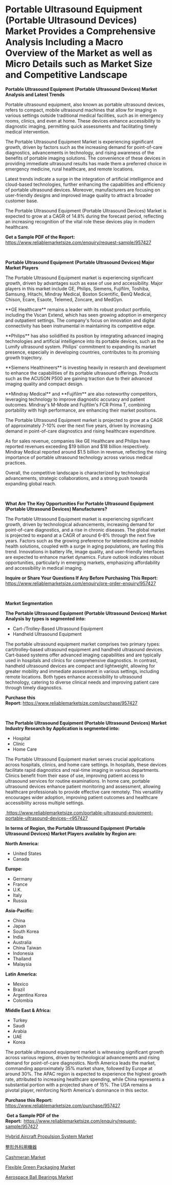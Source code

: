 <p><h1>Portable Ultrasound Equipment (Portable Ultrasound Devices) Market Provides a Comprehensive Analysis Including a Macro Overview of the Market as well as Micro Details such as Market Size and Competitive Landscape</h1></p><p><strong>Portable Ultrasound Equipment (Portable Ultrasound Devices) Market Analysis and Latest Trends</strong></p>
<p><p>Portable ultrasound equipment, also known as portable ultrasound devices, refers to compact, mobile ultrasound machines that allow for imaging in various settings outside traditional medical facilities, such as in emergency rooms, clinics, and even at home. These devices enhance accessibility to diagnostic imaging, permitting quick assessments and facilitating timely medical intervention.</p><p>The Portable Ultrasound Equipment Market is experiencing significant growth, driven by factors such as the increasing demand for point-of-care diagnostics, advancements in technology, and rising awareness of the benefits of portable imaging solutions. The convenience of these devices in providing immediate ultrasound results has made them a preferred choice in emergency medicine, rural healthcare, and remote locations. </p><p>Latest trends indicate a surge in the integration of artificial intelligence and cloud-based technologies, further enhancing the capabilities and efficiency of portable ultrasound devices. Moreover, manufacturers are focusing on user-friendly designs and improved image quality to attract a broader customer base. </p><p>The Portable Ultrasound Equipment (Portable Ultrasound Devices) Market is expected to grow at a CAGR of 14.8% during the forecast period, reflecting an increasing recognition of the vital role these devices play in modern healthcare.</p></p>
<p><strong>Get a Sample PDF of the Report:&nbsp;</strong> <a href="https://www.reliablemarketsize.com/enquiry/request-sample/957427">https://www.reliablemarketsize.com/enquiry/request-sample/957427</a></p>
<p>&nbsp;</p>
<p><strong>Portable Ultrasound Equipment (Portable Ultrasound Devices) Major Market Players</strong></p>
<p><p>The Portable Ultrasound Equipment market is experiencing significant growth, driven by advantages such as ease of use and accessibility. Major players in this market include GE, Philips, Siemens, Fujifilm, Toshiba, Samsung, Hitachi, Mindray Medical, Boston Scientific, BenQ Medical, Chison, Ecare, Esaote, Telemed, Zoncare, and MedGyn.</p><p>**GE Healthcare** remains a leader with its robust product portfolio, including the Vscan Extend, which has seen growing adoption in emergency and outpatient settings. The company's focus on innovation and digital connectivity has been instrumental in maintaining its competitive edge.</p><p>**Philips** has also solidified its position by integrating advanced imaging technologies and artificial intelligence into its portable devices, such as the Lumify ultrasound system. Philips' commitment to expanding its market presence, especially in developing countries, contributes to its promising growth trajectory.</p><p>**Siemens Healthineers** is investing heavily in research and development to enhance the capabilities of its portable ultrasound offerings. Products such as the ACUSON P500 are gaining traction due to their advanced imaging quality and compact design.</p><p>**Mindray Medical** and **Fujifilm** are also noteworthy competitors, leveraging technology to improve diagnostic accuracy and patient outcomes. Mindray's M-Mode and Fujifilm's FCR Prima T, combining portability with high performance, are enhancing their market positions.</p><p>The Portable Ultrasound Equipment market is projected to grow at a CAGR of approximately 7-10% over the next five years, driven by increasing demand in point-of-care diagnostics and rising healthcare expenditure. </p><p>As for sales revenue, companies like GE Healthcare and Philips have reported revenues exceeding $19 billion and $18 billion respectively. Mindray Medical reported around $1.5 billion in revenue, reflecting the rising importance of portable ultrasound technology across various medical practices. </p><p>Overall, the competitive landscape is characterized by technological advancements, strategic collaborations, and a strong push towards expanding global reach.</p></p>
<p>&nbsp;</p>
<p><strong>What Are The Key Opportunities For Portable Ultrasound Equipment (Portable Ultrasound Devices) Manufacturers?</strong></p>
<p><p>The Portable Ultrasound Equipment market is experiencing significant growth, driven by technological advancements, increasing demand for point-of-care diagnostics, and a rise in chronic diseases. The global market is projected to expand at a CAGR of around 6-8% through the next five years. Factors such as the growing preference for telemedicine and mobile health solutions, coupled with a surge in aging populations, are fueling this trend. Innovations in battery life, image quality, and user-friendly interfaces are expected to enhance market dynamics. Future outlook indicates robust opportunities, particularly in emerging markets, emphasizing affordability and accessibility in medical imaging.</p></p>
<p><strong>Inquire or Share Your Questions If Any Before Purchasing This Report:</strong> <a href="https://www.reliablemarketsize.com/enquiry/pre-order-enquiry/957427">https://www.reliablemarketsize.com/enquiry/pre-order-enquiry/957427</a></p>
<p>&nbsp;</p>
<p><strong>Market Segmentation</strong></p>
<p><strong>The Portable Ultrasound Equipment (Portable Ultrasound Devices) Market Analysis by types is segmented into:</strong></p>
<p><ul><li>Cart-/Trolley-Based Ultrasound Equipment</li><li>Handheld Ultrasound Equipment</li></ul></p>
<p><p>The portable ultrasound equipment market comprises two primary types: cart/trolley-based ultrasound equipment and handheld ultrasound devices. Cart-based systems offer advanced imaging capabilities and are typically used in hospitals and clinics for comprehensive diagnostics. In contrast, handheld ultrasound devices are compact and lightweight, allowing for greater mobility and immediate assessment in various settings, including remote locations. Both types enhance accessibility to ultrasound technology, catering to diverse clinical needs and improving patient care through timely diagnostics.</p></p>
<p><strong>Purchase this Report:&nbsp;</strong><a href="https://www.reliablemarketsize.com/purchase/957427">https://www.reliablemarketsize.com/purchase/957427</a></p>
<p>&nbsp;</p>
<p><strong>The Portable Ultrasound Equipment (Portable Ultrasound Devices) Market Industry Research by Application is segmented into:</strong></p>
<p><ul><li>Hospital</li><li>Clinic</li><li>Home Care</li></ul></p>
<p><p>The Portable Ultrasound Equipment market serves crucial applications across hospitals, clinics, and home care settings. In hospitals, these devices facilitate rapid diagnostics and real-time imaging in various departments. Clinics benefit from their ease of use, improving patient access to ultrasound services for routine examinations. In home care, portable ultrasound devices enhance patient monitoring and assessment, allowing healthcare professionals to provide effective care remotely. This versatility encourages wider adoption, improving patient outcomes and healthcare accessibility across multiple settings.</p></p>
<p><a href="https://www.reliablemarketsize.com/portable-ultrasound-equipment-portable-ultrasound-devices--r957427">&nbsp;https://www.reliablemarketsize.com/portable-ultrasound-equipment-portable-ultrasound-devices--r957427</a></p>
<p><strong>In terms of Region, the Portable Ultrasound Equipment (Portable Ultrasound Devices) Market Players available by Region are:</strong></p>
<p>
    <p> <strong> North America: </strong>
        <ul>
            <li>United States</li>
            <li>Canada</li>
        </ul>
        </p> 
    <p> <strong> Europe: </strong>
        <ul>
            <li>Germany</li>
            <li>France</li>
            <li>U.K.</li>
            <li>Italy</li>
            <li>Russia</li>
        </ul>
        </p> 
    <p> <strong> Asia-Pacific: </strong>
        <ul>
            <li>China</li>
            <li>Japan</li>
            <li>South Korea</li>
            <li>India</li>
            <li>Australia</li>
            <li>China Taiwan</li>
            <li>Indonesia</li>
            <li>Thailand</li>
            <li>Malaysia</li>
        </ul>
        </p> 
    <p> <strong> Latin America: </strong>
        <ul>
            <li>Mexico</li>
            <li>Brazil</li>
            <li>Argentina Korea</li>
            <li>Colombia</li>
        </ul>
        </p> 
    <p> <strong> Middle East & Africa: </strong>
        <ul>
            <li>Turkey</li>
            <li>Saudi</li>
            <li>Arabia</li>
            <li>UAE</li>
            <li>Korea</li>
        </ul>
    </p>
    </p>
<p><p>The portable ultrasound equipment market is witnessing significant growth across various regions, driven by technological advancements and rising demand for point-of-care diagnostics. North America leads the market, commanding approximately 35% market share, followed by Europe at around 30%. The APAC region is expected to experience the highest growth rate, attributed to increasing healthcare spending, while China represents a substantial portion with a projected share of 15%. The USA remains a pivotal player, reinforcing North America's dominance in this sector.</p></p>
<p><strong>Purchase this Report: </strong><a href="https://www.reliablemarketsize.com/purchase/957427">https://www.reliablemarketsize.com/purchase/957427</a></p>
<p>&nbsp;<strong>Get a Sample PDF of the Report:&nbsp;&nbsp;</strong><a href="https://www.reliablemarketsize.com/enquiry/request-sample/957427">https://www.reliablemarketsize.com/enquiry/request-sample/957427</a></p>
<p><strong></strong></p>
<p><p><a href="https://www.linkedin.com/pulse/hybrid-aircraft-propulsion-system-market-research-report-includes-2olcf?trackingId=WA9%2Fo37gQBuFwLAbG9qHMA%3D%3D">Hybrid Aircraft Propulsion System Market</a></p><p><a href="https://medium.com/@taniawisozk/%E3%82%B0%E3%83%AD%E3%83%BC%E3%83%90%E3%83%AB%E6%95%B4%E5%BD%A2%E5%A4%96%E7%A7%91%E6%A9%9F%E5%99%A8%E5%B8%82%E5%A0%B4%E8%A6%8F%E6%A8%A1%E3%81%AF-%E6%A5%AD%E7%95%8C%E3%81%AE%E4%BA%88%E6%B8%AC%E3%81%AB%E3%82%88%E3%82%8B%E3%81%A82024%E5%B9%B4%E3%81%8B%E3%82%892031%E5%B9%B4%E3%81%BE%E3%81%A7%E3%81%AE%E9%96%93%E3%81%AB%E5%B9%B4%E5%B9%B3%E5%9D%87%E6%88%90%E9%95%B7%E7%8E%87-cagr-12-6-%E3%82%92%E7%B5%8C%E9%A8%93%E3%81%99%E3%82%8B%E3%81%A8%E4%BA%88%E6%83%B3%E3%81%95%E3%82%8C%E3%81%A6%E3%81%84%E3%81%BE%E3%81%99-ad21176b4f22">整形外科用機器</a></p><p><a href="https://medium.com/@joe.tucker3457/the-comprehensive-cashmeran-market-research-report-is-essential-for-understanding-current-trends-b6f809328f90">Cashmeran Market</a></p><p><a href="https://github.com/pizolina/Market-Research-Report-List-6/blob/main/flexible-green-packaging-market.md">Flexible Green Packaging Market</a></p><p><a href="https://www.linkedin.com/pulse/aerospace-ball-bearings-market-size-growing-cagr-87-report-covers-inpvf?trackingId=BVtxZHnQSJaRkZejJq70zg%3D%3D">Aerospace Ball Bearings Market</a></p></p>